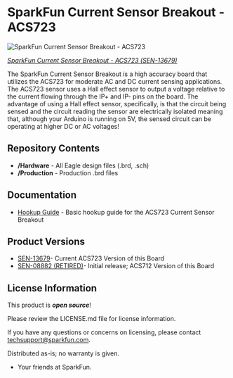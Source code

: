 SparkFun Current Sensor Breakout - ACS723
=====================================================

![SparkFun Current Sensor Breakout - ACS723](https://cdn.sparkfun.com/assets/parts/1/1/1/3/1/13679-SparkFun_Current_Sensor_Breakout_-_ACS723_-01.jpg)

[*SparkFun Current Sensor Breakout - ACS723 (SEN-13679)*](https://www.sparkfun.com/products/13679)

The SparkFun Current Sensor Breakout is a high accuracy board that utilizes the ACS723 for moderate AC and DC current sensing applications. The ACS723 sensor uses a Hall effect sensor to output a voltage relative to the current flowing through the IP+ and IP- pins on the board. The advantage of using a Hall effect sensor, specifically, is that the circuit being sensed and the circuit reading the sensor are electrically isolated meaning that, although your Arduino is running on 5V, the sensed circuit can be operating at higher DC or AC voltages!

Repository Contents
-------------------
* **/Hardware** - All Eagle design files (.brd, .sch)
* **/Production** - Production .brd files

Documentation
-------------------
* [Hookup Guide](https://learn.sparkfun.com/tutorials/current-sensor-breakout-acs723-hookup-guide) - Basic hookup guide for the ACS723 Current Sensor Breakout

Product Versions
----------------
* [SEN-13679](https://www.sparkfun.com/products/13679)- Current ACS723 Version of this Board
* [SEN-08882 (RETIRED)](https://github.com/sparkfun/Hall-Effect_Current_Sensor_Breakout-ACS712)- Initial release; ACS712 Version of this Board

License Information
-------------------

This product is _**open source**_! 

Please review the LICENSE.md file for license information. 

If you have any questions or concerns on licensing, please contact techsupport@sparkfun.com.

Distributed as-is; no warranty is given.

- Your friends at SparkFun.

_<COLLABORATION CREDIT>_
